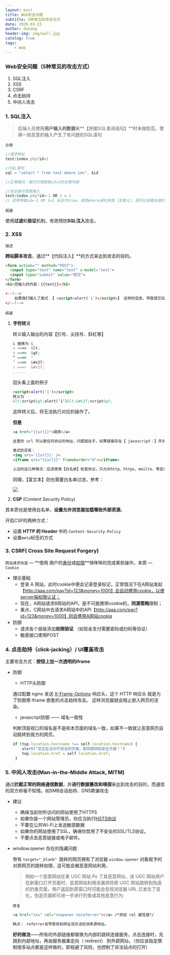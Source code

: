 ```yaml
---
layout: post
title: Web安全问题
subtitle: 5种常见的攻击方式
date: 2020-03-23
author: dukang
header-img: img/wall.jpg
catalog: true
tags: 
    - Web
---
```


### Web安全问题（5种常见的攻击方式）

1. SQL注入
2. XSS
3. CSRF
4. 点击劫持
5. 中间人攻击

### 1. SQL注入

> 后端人员使用**用户输入的数据**来**【拼接SQL查询语句】**时未做防范，使得一些恶意的输入产生了有问题的SQL语句

`示例`

```js
//请求地址 
test/index.php?id=1

//SQL语句
sql = "select * from test where id=", $id

//正常情况：我们只想获取id=1的文章内容

//攻击者可恶意输入
test/index.php?id=-1 OR 1 = 1 
// 这样导致id=-1 OR 1=1 永远为true，进而where语句失效（无意义），则可以获取全部内容（test表）
```

`规避`

使用**过滤**和**验证**机制，有效预防**SQL注入**攻击。

### 2. XSS

`描述`

**跨站脚本攻击**，通过**【代码注入】**的方式来达到攻击的目的。

```html
<form action="" method="POST">
  <input type="text" name="text" v-model='text'>
  <input type="submit" value="提交">
</form>
<h2>您输入的内容：{{text}}</h2>

<--!-->
	如果我们输入了类式 【 <script>alert('1')</script>】 这样的信息，导致提交后可以执行等操作（支付操作等），Chrome是可以提示并拦截的，但不是所有的浏览器都可以的。
</--!--> 
```

`规避`

1. **字符转义**

   转义输入输出的内容【引号、尖括号、斜杠等】

   ```javascript
   & 替换为 &
   < ===>  &lt;
   > ===>  &gt;
   ” ===>  "
   ‘ ===>  &#x27;
   / ===>  &#x2f;
   ......
   ```

   回头看上面的例子

   ```html
   <script>alert('1')</script>
   转义为
   &lt;script&gt;alert('1')&lt;&#x2f;script&gt;
   ```

   这样转义后，将无法执行对应的操作了。

   **但是**

   ```html
   <a href="{{url}}">跳转</a>

   这里的 url 可以是任何协议的地址，问题就在于，如果链接存在【 javascript：】开头的协议，便会执行后边的代码。

   类式的还有：
   <img src='{{url}}' />
   <iframe src="{{url}}" frameborder="0"></iframe>

   上述的这几种情况：应该使用【白名单】检查协议，只允许http、https、meilto、等安全协议
   ```

   同理，【富文本】则也需要白名单过滤，参考：

   ![](http://dukangblog.top/img/xss.jpg)

2. **CSP** (Content Security Policy)

其本质也是使用白名单，**设置允许浏览器加载哪些外部资源**。

开启CSP的两种方式：

- 设置 **HTTP  的 Header** 中的 `Content-Security-Policy `
- 设置`meta`标签的方式

### 3. CSRF( Cross Site Request Forgery)

`跨站请求伪造` — **借用 用户的<u>身份</u>或<u>权限</u>**悄咪咪的完成某些操作。本质 — `Cookie`

- 理论基础 
  - 登录 A 网站，此时cookie中便会记录登录标记，正常情况下在A网站发起【http://aaa.com/pay?id=123&money=1000】会自动携带cookie，以便server端权限认证；
  - 现在，A网站请求B网站的API，是不可能携带cookie的，**同源策略**限制；
  - 重点，C网站中去请求A网站中的API【http://aaa.com/pay?id=123&money=1000】则会携带A网站cookie
- 防御
  - 请求各个层级添加**权限验证** （如现金支付需要密码或扫码等验证）
  - 敏感接口使用POST

### 4. 点击劫持（click-jacking）/  UI覆盖攻击

主要攻击方式：**按钮上加一次透明的iframe**

- 防御

  - HTTP头防御

  通过配置 nginx 发送 [X-Frame-Options](https://developer.mozilla.org/zh-CN/docs/Web/HTTP/X-Frame-Options) 响应头，这个 HTTP 响应头 就是为了防御用 iframe 嵌套的点击劫持攻击。 这样浏览器就会阻止嵌入网页的渲染。

  - javascript防御 —— 域名一致性

  判断顶层视口的域名是不是和本页面的域名一致，如果不一致就让恶意网页自动跳转到我方的网页。

  ```javascript
  if (top.location.hostname !== self.location.hostname) {    
      alert("您正在访问不安全的页面，即将跳转到安全页面！")   
      top.location.href = self.location.href;
   }
  ```

### 5. 中间人攻击(Man-in-the-Middle Attack, MITM)

通过**拦截正常的网络通信数据**，并**进行数据篡改和嗅探**来达到攻击的目的，而通信的双方却毫不知情。如SMB会话劫持、DNS欺骗攻击

- 建议

  - 确保当前你所访问的网站使用了HTTPS
  - 如果你是一个网站管理员，你应当执行[HSTS协议](https://zhangzifan.com/hsts.html)
  - 不要在公共Wi-Fi上发送敏感数据
  - 如果你的网站使用了SSL，确保你禁用了不安全的SSL/TLS协议。
  - 不要点击恶意链接或电子邮件。

- window.opener 存在的隐藏问题

  带有 `target="_blank" `跳转的网页拥有了浏览器 `window.opener` 对象赋予的对原网页的跳转权限，这可能会被恶意网站利用，

  > 例如一个恶意网站在某 UGC 网站 Po 了其恶意网址，该 UGC 网站用户在新窗口打开页面时，恶意网站利用该漏洞将原 UGC 网站跳转到伪造的钓鱼页面，用户返回到原窗口时可能会忽视浏览器 URL 已发生了变化，伪造页面即可进一步进行钓鱼或其他恶意行为:

  `修复`

  ```html
  <a href="xxx" rel="noopener noreferrer"></a> /*添加 rel 属性值*/ 

  缺点： referrer会导致目标网址没办法检测来源地址。
  ```

  **好的做法**——所有的外部链接都替换为内部的跳转连接服务，点击连接时，先跳到内部地址，再由服务器重定向（ redirect）    到外部网址。（你应该指定限制很多站点都是这样做的，即规避了风险，也控制了非法站点的打开）​